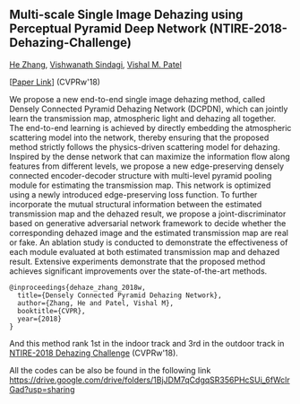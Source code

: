 ## Multi-scale Single Image Dehazing using Perceptual Pyramid Deep Network (NTIRE-2018-Dehazing-Challenge)
[He Zhang](https://sites.google.com/site/hezhangsprinter), [Vishwanath Sindagi](http://www.vishwanathsindagi.com/), [Vishal M. Patel](http://www.rci.rutgers.edu/~vmp93/)

[[Paper Link](https://arxiv.org/abs/1803.08396)] (CVPRw'18)

We propose a new end-to-end single image dehazing method, called Densely Connected Pyramid Dehazing Network (DCPDN), which can jointly learn the transmission map, atmospheric light and dehazing all together. The end-to-end learning is achieved by directly embedding the atmospheric scattering model into the network, thereby ensuring that the proposed method strictly follows the physics-driven scattering model for dehazing. Inspired by the dense network that can maximize the information flow along features from different levels, we propose a new edge-preserving densely connected encoder-decoder structure with multi-level pyramid pooling module for estimating the transmission map. This network is optimized using a newly introduced edge-preserving loss function. To further incorporate the mutual structural information between the estimated transmission map and the dehazed result, we propose a joint-discriminator based on generative adversarial network framework to decide whether the
corresponding dehazed image and the estimated transmission map are real or fake. An ablation study is conducted to demonstrate the effectiveness of each module evaluated at both estimated transmission map and dehazed result. Extensive experiments demonstrate that the proposed method achieves significant improvements over the state-of-the-art methods.

	@inproceedings{dehaze_zhang_2018w,		
	  title={Densely Connected Pyramid Dehazing Network},
	  author={Zhang, He and Patel, Vishal M},
	  booktitle={CVPR},
	  year={2018}
	} 

And this method rank 1st in the indoor track and 3rd in the outdoor track in [NTIRE-2018 Dehazing Challenge](http://www.vision.ee.ethz.ch/en/ntire18/) (CVPRw'18). 


All the codes can be also be found in the following link
https://drive.google.com/drive/folders/1BjJDM7qCdgqSR356PHcSUi_6fWclrGad?usp=sharing
